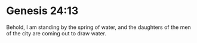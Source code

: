 # Genesis 24:13

Behold, I am standing by the spring of water, and the daughters of the men of the city are coming out to draw water.
